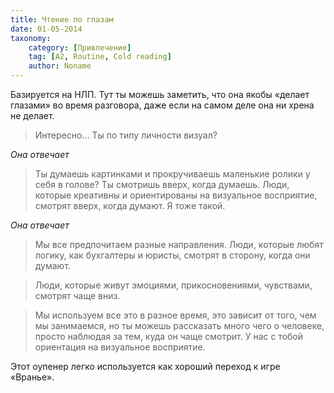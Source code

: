 ```yaml
---
title: Чтение по глазам
date: 01-05-2014
taxonomy:
    category: [Привлечение]
    tag: [A2, Routine, Cold reading]
    author: Noname
---
```


Базируется на НЛП. Тут ты можешь заметить, что она якобы «делает глазами» во время разговора, даже если на самом деле она ни хрена не делает.

> Интересно... Ты по типу личности визуал?

*Она отвечает*

> Ты думаешь картинками и прокручиваешь маленькие ролики у себя в голове? Ты смотришь вверх, когда думаешь. Люди, которые креативны и ориентированы на визуальное восприятие, смотрят вверх, когда думают. Я тоже такой.

*Она отвечает*

> Мы все предпочитаем разные направления. Люди, которые любят логику, как бухгалтеры и юристы, смотрят в сторону, когда они думают.

> Люди, которые живут эмоциями, прикосновениями, чувствами, смотрят чаще вниз.

> Мы используем все это в разное время, это зависит от того, чем мы занимаемся, но ты можешь рассказать много чего о человеке, просто наблюдая за тем, куда он чаще смотрит. У нас с тобой ориентация на визуальное восприятие.

Этот оупенер легко используется как хороший переход к игре «Вранье».